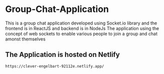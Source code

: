 # Group-Chat-Application

This is a group chat application developed using Socket.io library and the frontend is in ReactJS and backend is in NodeJs
The application using the concept of web sockets to enable various people to join a group and chat amonst themselves

## The Application is hosted on Netlify

`https://clever-engelbart-92112e.netlify.app/`
